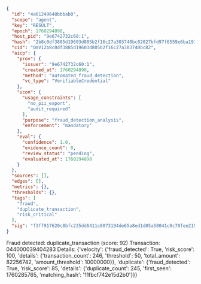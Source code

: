 ```json
{
  "id": "4a61249648bbbab0",
  "scope": "agent",
  "key": "RESULT",
  "epoch": 1760294898,
  "host_pid": "9e6742732c60:1",
  "hash": "2b8c0df3885d19603d805b2f16c27a303740bc82027bfd97f6559e6ba191c93b",
  "cid": "QmV12b8c0df3885d19603d805b2f16c27a303740bc82",
  "aicp": {
    "prov": {
      "issuer": "9e6742732c60:1",
      "created_at": 1760294898,
      "method": "automated_fraud_detection",
      "vc_type": "VerifiableCredential"
    },
    "ucon": {
      "usage_constraints": [
        "no_pii_export",
        "audit_required"
      ],
      "purpose": "fraud_detection_analysis",
      "enforcement": "mandatory"
    },
    "eval": {
      "confidence": 1.0,
      "evidence_count": 0,
      "review_status": "pending",
      "evaluated_at": 1760294898
    }
  },
  "sources": [],
  "edges": [],
  "metrics": {},
  "thresholds": {},
  "tags": [
    "fraud",
    "duplicate_transaction",
    "risk_critical"
  ],
  "sig": "f3ff917620c8bfc235dd6411c8073194de65a8ed1d05a58041c0c70fee21967d"
}
```

Fraud detected: duplicate_transaction (score: 92)
Transaction: 044000039404283
Details: {'velocity': {'fraud_detected': True, 'risk_score': 100, 'details': {'transaction_count': 246, 'threshold': 50, 'total_amount': 82256742, 'amount_threshold': 10000000}}, 'duplicate': {'fraud_detected': True, 'risk_score': 85, 'details': {'duplicate_count': 245, 'first_seen': 1760285765, 'matching_hash': '11fbcf742e15d2b0'}}}